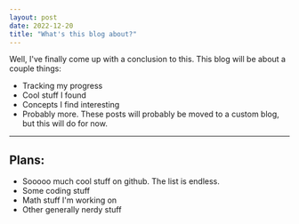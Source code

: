 ```yaml
---
layout: post
date: 2022-12-20
title: "What's this blog about?"
---
```


Well, I've finally come up with a conclusion to this. This blog
will be about a couple things:
- Tracking my progress
- Cool stuff I found
- Concepts I find interesting
- Probably more.
These posts will probably be moved to a custom blog, but this will do for now.

---
## Plans:
- Sooooo much cool stuff on github. The list is endless.
- Some coding stuff
- Math stuff I'm working on
- Other generally nerdy stuff
